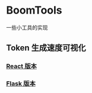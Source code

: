 # BoomTools
一些小工具的实现

## Token 生成速度可视化
### [React 版本](https://github.com/boomytc/BoomTools/tree/main/token-speed-visualizer-react)

### [Flask 版本](https://github.com/boomytc/BoomTools/tree/main/token-speed-visualizer-flask)
